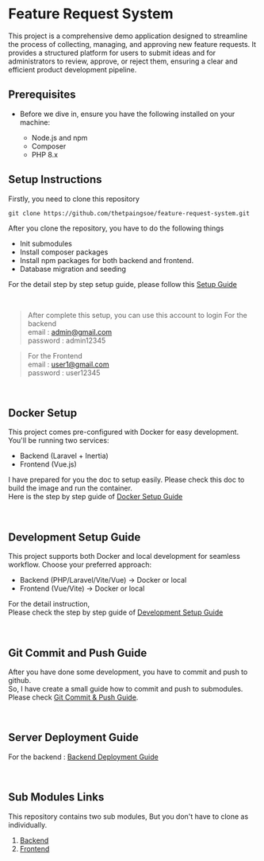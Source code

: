  # Feature Request System

This project is a comprehensive demo application designed to streamline the process of collecting, managing, and approving new feature requests. It provides a structured platform for users to submit ideas and for administrators to review, approve, or reject them, ensuring a clear and efficient product development pipeline.

## Prerequisites  
- Before we dive in, ensure you have the following installed on your machine:  

    - Node.js and npm
    - Composer
    - PHP 8.x

## Setup Instructions  

Firstly, you need to clone this repository

    git clone https://github.com/thetpaingsoe/feature-request-system.git

After you clone the repository, you have to do the following things

- Init submodules  
- Install composer packages  
- Install npm packages for both backend and frontend.
- Database migration and seeding  

For the detail step by step setup guide, please follow this [Setup Guide](./docs/setup-guide.md)

<br />  

> After complete this setup, you can use this account to login
> For the backend   
> email : admin@gmail.com   
> password : admin12345


> For the Frontend  
> email : user1@gmail.com   
> password : user12345

<br />
  
## Docker Setup
This project comes pre-configured with Docker for easy development. You'll be running two services:

- Backend (Laravel + Inertia)
- Frontend (Vue.js)

I have prepared for you the doc to setup easily. Please check this doc to build the image and run the container.    
Here is the step by step guide of [Docker Setup Guide](./docs/docker-guide.md)
  
<br />

## Development Setup Guide

This project supports both Docker and local development for seamless workflow. Choose your preferred approach:

- Backend (PHP/Laravel/Vite/Vue) → Docker or local
- Frontend (Vue/Vite) → Docker or local 

For the detail instruction,  
Please check the step by step guide of [Development Setup Guide](./docs/development-setup-guide.md)

<br />

## Git Commit and Push Guide

After you have done some development, you have to commit and push to github.  
So, I have create a small guide how to commit and push to submodules.  
Please check [Git Commit & Push Guide](./docs/git-push-guide.md).

<br />

## Server Deployment Guide  

For the backend : [Backend Deployment Guide](./docs/backend-deployment-guide.md)

<br />

## Sub Modules Links
This repository contains two sub modules, But you don't have to clone as individually. 
1. [Backend](https://github.com/thetpaingsoe/feature-request-system-be)
2. [Frontend](https://github.com/thetpaingsoe/feature-request-system-fe)


<br />  
<br />  
<br />  
<br />  
<br />  


